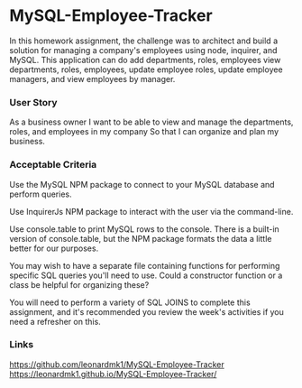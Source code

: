 # MySQL-Employee-Tracker

 In this homework assignment, the challenge was to architect and build a solution for managing a company's employees using node, inquirer, and MySQL.  This application can do add departments, roles, employees
 view departments, roles, employees, update employee roles, update employee managers, and view employees by manager.

 ### User Story

 As a business owner
 I want to be able to view and manage the departments, roles, and employees in my company
 So that I can organize and plan my business.

### Acceptable Criteria

Use the MySQL NPM package to connect to your MySQL database and perform queries.

Use InquirerJs NPM package to interact with the user via the command-line.

Use console.table to print MySQL rows to the console. There is a built-in version of console.table, but the NPM package formats the data a little better for our purposes.

You may wish to have a separate file containing functions for performing specific SQL queries you'll need to use. Could a constructor function or a class be helpful for organizing these?

You will need to perform a variety of SQL JOINS to complete this assignment, and it's recommended you review the week's activities if you need a refresher on this.

### Links

https://github.com/leonardmk1/MySQL-Employee-Tracker
https://leonardmk1.github.io/MySQL-Employee-Tracker/
